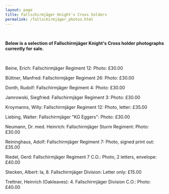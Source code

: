 ```yaml
---
layout: page
title: Fallschirmjäger Knight's Cross holders
permalink: /fallschirmjäger_photos.html
---
```


<div id="publishedByLAH">

<p float="left">
</p>  
<br />
<p><b>Below is a selection of Fallschirmjäger Knight's Cross holder photographs currently for sale.</b></p>
<br />
<p>Beine,	Erich: Fallschirmjäger Regiment 12:	Photo:	£30.00
<p>Büttner,	Manfred: Fallschirmjäger Regiment 26: Photo: £30.00
<p>Donth,	Rudolf:	Fallschirmjäger Regiment 4:	Photo: £30.00
<p>Jamrowski,	Siegfried: Fallschirmjäger Regiment 3:	Photo: £30.00
<p>Kroymanns,	Willy: Fallschirmjäger Regiment 12:	Photo, letter: £35.00
<p>Liebing,	Walter:	Fallschirmjäger "KG Eggers":	Photo: £30.00
<p>Neumann,	Dr. med. Heinrich: Fallschirmjäger Sturm Regiment:	Photo: £30.00
<p>Reininghaus,	Adolf: Fallschirmjäger Regiment 7:	Photo, signed print out: £35.00
<p>Riedel,	Gerd:	Fallschirmjäger Regiment 7 C.O.:	Photo, 2 letters, envelope:	£40.00
<p>Stecken,	Albert:	Ia, 8. Fallschirmjäger Division:	Letter only:	£15.00
<p>Trettner,	Heinrich	(Oakleaves): 4. Fallschirmjäger Division C.O.: Photo:	£40.00


